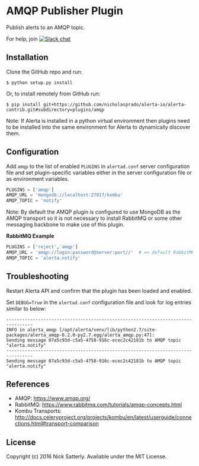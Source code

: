 AMQP Publisher Plugin
=====================

Publish alerts to an AMQP topic.

For help, join [![Slack chat](https://img.shields.io/badge/chat-on%20slack-blue?logo=slack)](https://slack.alerta.dev)

Installation
------------

Clone the GitHub repo and run:

    $ python setup.py install

Or, to install remotely from GitHub run:

    $ pip install git+https://github.com/nicholasprado/alerta-io/alerta-contrib.git#subdirectory=plugins/amqp

Note: If Alerta is installed in a python virtual environment then plugins
need to be installed into the same environment for Alerta to dynamically
discover them.

Configuration
-------------

Add `amqp` to the list of enabled `PLUGINS` in `alertad.conf` server
configuration file and set plugin-specific variables either in the
server configuration file or as environment variables.

```python
PLUGINS = ['amqp']
AMQP_URL = 'mongodb://localhost:27017/kombu'
AMQP_TOPIC = 'notify'
```

Note: By default the AMQP plugin is configured to use MongoDB as the
AMQP transport so it is not necessary to install RabbitMQ or some other
messaging backbone to make use of this plugin.

**RabbitMQ Example**

```python
PLUGINS = ['reject','amqp']
AMQP_URL = 'amqp://login:password@server:port//'  # => default RabbitMQ port=5672
AMQP_TOPIC = 'alerta.notify'
```

Troubleshooting
---------------

Restart Alerta API and confirm that the plugin has been loaded and enabled.

Set `DEBUG=True` in the `alertad.conf` configuration file and look for log
entries similar to below:

```
--------------------------------------------------------------------------------
INFO in alerta_amqp [/opt/alerta/venv/lib/python2.7/site-packages/alerta_amqp-0.2.0-py2.7.egg/alerta_amqp.py:47]:
Sending message 07a5c93d-c5a5-4758-916c-ecec2c42181b to AMQP topic "alerta.notify"
--------------------------------------------------------------------------------
Sending message 07a5c93d-c5a5-4758-916c-ecec2c42181b to AMQP topic "alerta.notify"
```

References
----------

  * AMQP: https://www.amqp.org/
  * RabbitMQ: https://www.rabbitmq.com/tutorials/amqp-concepts.html
  * Kombu Transports: http://docs.celeryproject.org/projects/kombu/en/latest/userguide/connections.html#transport-comparison

License
-------

Copyright (c) 2016 Nick Satterly. Available under the MIT License.
